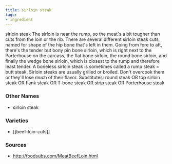 ```yaml
---
title: sirloin steak
tags:
- ingredient
---
```

sirloin steak The sirloin is near the rump, so the meat's a bit tougher than cuts from the loin or the rib. There are several different sirloin steak cuts, named for shape of the hip bone that's left in them. Going from fore to aft, there's the tender but bony pin bone sirloin, which is right next to the Porterhouse on the carcass, the flat bone sirloin, the round bone sirloin, and finally the wedge bone sirloin, which is closest to the rump and therefore least tender. A boneless sirloin steak is sometimes called a rump steak = butt steak. Sirloin steaks are usually grilled or broiled. Don't overcook them or they'll lose much of their flavor. Substitutes: round steak OR top sirloin steak OR flank steak OR T-bone steak OR strip steak OR Porterhouse steak

### Other Names

* sirloin steak

### Varieties

* [[beef-loin-cuts]]

### Sources
* http://foodsubs.com/MeatBeefLoin.html
